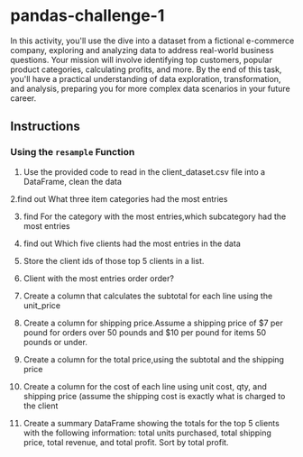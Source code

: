 # pandas-challenge-1


In this activity, you'll use the dive into a dataset from a fictional e-commerce company, exploring and analyzing data to address real-world business questions. Your mission will involve identifying top customers, popular product categories, calculating profits, and more. By the end of this task, you'll have a practical understanding of data exploration, transformation, and analysis, preparing you for more complex data scenarios in your future career.

## Instructions

### Using the `resample` Function

1. Use the provided code to read in the client_dataset.csv file into a DataFrame, clean the data

2.find out What three item categories had the most entries

3. find  For the category with the most entries,which subcategory had the most entries

4. find out Which five clients had the most entries in the data

5. Store the client ids of those top 5 clients in a list.

6. Client with the most entries order order?

7. Create a column that calculates the subtotal for each line using the unit_price

8. Create a column for shipping price.Assume a shipping price of $7 per pound for orders over 50 pounds and $10 per pound for items 50 pounds or under.

9. Create a column for the total price,using the subtotal and the shipping price

10. Create a column for the cost of each line using unit cost, qty, and shipping price (assume the shipping cost is exactly what is charged to the client

11. Create a summary DataFrame showing the totals for the top 5 clients with the following information: total units purchased, total shipping price, total revenue, and total profit. Sort by total profit.
